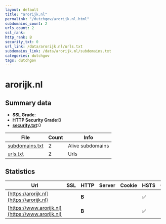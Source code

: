 ```yaml
---
layout: default
title: "arorijk.nl"
permalink: "/dutchgov/arorijk.nl.html"
subdomains_count: 2
urls_count: 2
ssl_rank: 
http_rank: B
security_txt: 0
url_link: /data/arorijk.nl/urls.txt
subdomains_link: /data/arorijk.nl/subdomains.txt
categories: dutchgov
tags: dutchgov
---
```



# arorijk.nl
## Summary data


 - **SSL Grade**:
 - **HTTP Security Grade**:B
 - **[security.txt](https://www.digitaleoverheid.nl/nieuws/standaard-security-txt-nu-verplicht-voor-overheid/)**:0


| File       | Count | Info |
|------------|-------|------|
|[subdomains.txt](/DutchGovScope/data/arorijk.nl/subdomains.txt)|2|Alive subdomains|
|[urls.txt](/DutchGovScope/data/arorijk.nl/urls.txt)|2|Urls|


## Statistics


| Url | SSL | HTTP | Server | Cookie | HSTS | CORS | CTO | CSP | XFO | XXP | RP |FP| Tech |Title |
|--------|-------|-------|------|------|------|------|------|------|------|------|------|------|------|------|
|[https://arorijk.nl](https://arorijk.nl)| | **B**|| |:white_check_mark: | | | | | | :white_check_mark: | |HSTS|ARORijk|
|[https://www.arorijk.nl](https://www.arorijk.nl)| | **B**|| |:white_check_mark: | | | | | | :white_check_mark: | |HSTS|ARORijk|


